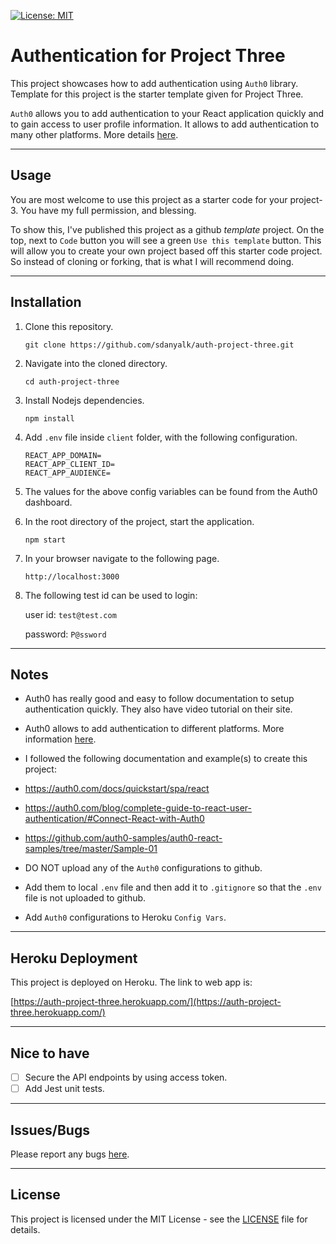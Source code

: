 [![License: MIT](https://img.shields.io/badge/License-MIT-yellow.svg)](license)

# Authentication for Project Three
This project showcases how to add authentication using `Auth0` library. Template for this project is the starter template given for Project Three.

`Auth0` allows you to add authentication to your React application quickly and to gain access to user profile information. It allows to add authentication to many other platforms. More details [here](https://auth0.com/docs/quickstarts).

---

## Usage

You are most welcome to use this project as a starter code for your project-3. You have my full permission, and blessing.

To show this, I've published this project as a github *template* project. On the top, next to `Code` button you will see a green `Use this template` button. This will allow you to create your own project based off this starter code project. So instead of cloning or forking, that is what I will recommend doing.

---

## Installation

1. Clone this repository.
    ```
    git clone https://github.com/sdanyalk/auth-project-three.git
    ```
1. Navigate into the cloned directory.
    ```
    cd auth-project-three
    ```
1. Install Nodejs dependencies.
    ```
    npm install
    ```
1. Add `.env` file inside `client` folder, with the following configuration.
    ```
    REACT_APP_DOMAIN=
    REACT_APP_CLIENT_ID=
    REACT_APP_AUDIENCE=
    ```
1. The values for the above config variables can be found from the Auth0 dashboard.

1. In the root directory of the project, start the application.
    ```
    npm start
    ```
1. In your browser navigate to the following page.
    ```
    http://localhost:3000
    ```
1. The following test id can be used to login:
    
    user id: `test@test.com`

    password: `P@ssword`
---

## Notes 
- Auth0 has really good and easy to follow documentation to setup authentication quickly. They also have video tutorial on their site.

- Auth0 allows to add authentication to different platforms. More information [here](https://auth0.com/docs/quickstarts).

- I followed the following documentation and example(s) to create this project:

- https://auth0.com/docs/quickstart/spa/react

- https://auth0.com/blog/complete-guide-to-react-user-authentication/#Connect-React-with-Auth0

- https://github.com/auth0-samples/auth0-react-samples/tree/master/Sample-01

- DO NOT upload any of the `Auth0` configurations to github.

- Add them to local `.env` file and then add it to `.gitignore` so that the `.env` file is not uploaded to github.

- Add `Auth0` configurations to Heroku `Config Vars`.

---

## Heroku Deployment

This project is deployed on Heroku. The link to web app is:

[https://auth-project-three.herokuapp.com/](https://auth-project-three.herokuapp.com/)

---

## Nice to have

- [ ] Secure the API endpoints by using access token.
- [ ] Add Jest unit tests.

---

## Issues/Bugs

Please report any bugs [here](https://github.com/sdanyalk/auth-project-two/issues).

---

## License

This project is licensed under the MIT License - see the [LICENSE](LICENSE) file for details.
